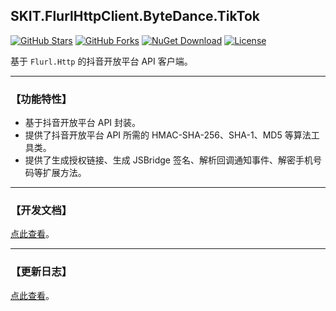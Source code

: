 ## SKIT.FlurlHttpClient.ByteDance.TikTok

[![GitHub Stars](https://img.shields.io/github/stars/fudiwei/DotNetCore.SKIT.FlurlHttpClient.ByteDance?logo=github&label=Stars)](https://github.com/fudiwei/DotNetCore.SKIT.FlurlHttpClient.ByteDance) [![GitHub Forks](https://img.shields.io/github/forks/fudiwei/DotNetCore.SKIT.FlurlHttpClient.ByteDance?logo=github&label=Forks)](https://github.com/fudiwei/DotNetCore.SKIT.FlurlHttpClient.ByteDance) [![NuGet Download](https://img.shields.io/nuget/dt/SKIT.FlurlHttpClient.ByteDance.TikTok.svg?sanitize=true&label=Downloads)](https://www.nuget.org/packages/SKIT.FlurlHttpClient.ByteDance.TikTok) [![License](https://img.shields.io/github/license/fudiwei/DotNetCore.SKIT.FlurlHttpClient.ByteDance?label=License)](https://mit-license.org/)

基于 `Flurl.Http` 的抖音开放平台 API 客户端。

---

### 【功能特性】

-   基于抖音开放平台 API 封装。
-   提供了抖音开放平台 API 所需的 HMAC-SHA-256、SHA-1、MD5 等算法工具类。
-   提供了生成授权链接、生成 JSBridge 签名、解析回调通知事件、解密手机号码等扩展方法。

---

### 【开发文档】

[点此查看](https://github.com/fudiwei/DotNetCore.SKIT.FlurlHttpClient.ByteDance)。

---

### 【更新日志】

[点此查看](https://github.com/fudiwei/DotNetCore.SKIT.FlurlHttpClient.ByteDance/blob/main/CHANGELOG.md)。